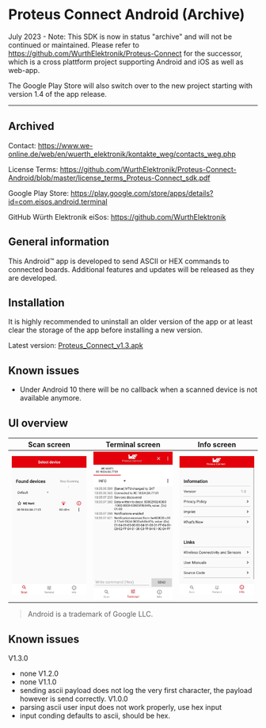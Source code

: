 # Proteus Connect Android (Archive)

July 2023 - Note: This SDK is now in status "archive" and will not be continued or maintained. Please refer to https://github.com/WurthElektronik/Proteus-Connect for the successor, which is a cross plattform project supporting Android and iOS as well as web-app.

The Google Play Store will also switch over to the new project starting with version 1.4 of the app release.


-----------------
Archived
-----------------






Contact: https://www.we-online.de/web/en/wuerth_elektronik/kontakte_weg/contacts_weg.php

License Terms: https://github.com/WurthElektronik/Proteus-Connect-Android/blob/master/license_terms_Proteus-Connect_sdk.pdf

Google Play Store: https://play.google.com/store/apps/details?id=com.eisos.android.terminal

GitHub Würth Elektronik eiSos: https://github.com/WurthElektronik

## General information

This Android™ app is developed to send ASCII or HEX commands to connected boards.
Additional features and updates will be released as they are developed.

## Installation

It is highly recommended to uninstall an older version of the app or at least clear the storage
of the app before installing a new version.

Latest version: <a href="Proteus_Connect_v1.3.apk" download>Proteus_Connect_v1.3.apk</a>

## Known issues

* Under Android 10 there will be no callback when a scanned device is not available anymore.

## UI overview

Scan screen                                           | Terminal screen                                           | Info screen
:---------------------------------------------------: | :-------------------------------------------------------: | :---------------------------------------------------:
![Scan screen](screenshots/scanFragment.jpg)  | ![Device screen](screenshots/terminalFragment.jpg)  | ![Info screen](screenshots/infoFragment.jpg)





 > Android is a trademark of Google LLC.
 
 
## Known issues
V1.3.0
 - none
V1.2.0
 - none
V1.1.0
 - sending ascii payload does not log the very first character, the payload however is send correctly.
V1.0.0
 - parsing ascii user input does not work properly, use hex input
 - input conding defaults to ascii, should be hex.

